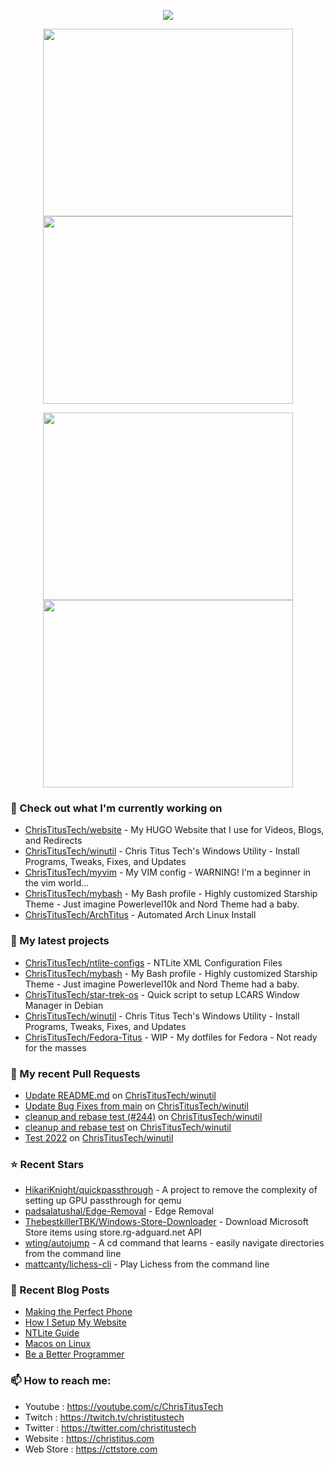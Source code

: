 <p align="center"><a href="https://github.com/anuraghazra/github-readme-stats">
  <img align="center" src="https://github-readme-stats.vercel.app/api?username=ChrisTitusTech&show_icons=true&theme=tokyonight" />
</a></p>

<p align="center"><a href="https://wakatime.com/@christitustech">
  <img align="center" width="400" height="300" src="https://wakatime.com/share/@christitustech/4c17a227-eb23-48c5-a2f1-492e5538842c.svg" />
</a>
<a href="https://wakatime.com/@christitustech">
  <img align="center" width="400" height="300" src="https://wakatime.com/share/@christitustech/57160975-2111-472e-bc92-f390b42053b3.svg" />
</a></p>

<p align="center"><a href="https://wakatime.com/@christitustech">
  <img align="center" width="400" height="300" src="https://wakatime.com/share/@christitustech/b7d6c245-11dd-4802-a2dd-8ff0fd915324.svg" />
</a>
<a href="https://wakatime.com/@christitustech">
  <img align="center" width="400" height="300" src="https://wakatime.com/share/@christitustech/29475f0b-8d50-47b4-aaf5-f96bdcab9d0d.svg" />
</a></p>

### 👷 Check out what I'm currently working on

- [ChrisTitusTech/website](https://github.com/ChrisTitusTech/website) - My HUGO Website that I use for Videos, Blogs, and Redirects
- [ChrisTitusTech/winutil](https://github.com/ChrisTitusTech/winutil) - Chris Titus Tech&#39;s Windows Utility - Install Programs, Tweaks, Fixes, and Updates
- [ChrisTitusTech/myvim](https://github.com/ChrisTitusTech/myvim) - My VIM config - WARNING! I&#39;m a beginner in the vim world...
- [ChrisTitusTech/mybash](https://github.com/ChrisTitusTech/mybash) - My Bash profile - Highly customized Starship Theme - Just imagine Powerlevel10k and Nord Theme had a baby.
- [ChrisTitusTech/ArchTitus](https://github.com/ChrisTitusTech/ArchTitus) - Automated Arch Linux Install
### 🌱 My latest projects

- [ChrisTitusTech/ntlite-configs](https://github.com/ChrisTitusTech/ntlite-configs) - NTLite XML Configuration Files
- [ChrisTitusTech/mybash](https://github.com/ChrisTitusTech/mybash) - My Bash profile - Highly customized Starship Theme - Just imagine Powerlevel10k and Nord Theme had a baby.
- [ChrisTitusTech/star-trek-os](https://github.com/ChrisTitusTech/star-trek-os) - Quick script to setup LCARS Window Manager in Debian
- [ChrisTitusTech/winutil](https://github.com/ChrisTitusTech/winutil) - Chris Titus Tech&#39;s Windows Utility - Install Programs, Tweaks, Fixes, and Updates
- [ChrisTitusTech/Fedora-Titus](https://github.com/ChrisTitusTech/Fedora-Titus) - WIP - My dotfiles for Fedora - Not ready for the masses
### 🔨 My recent Pull Requests

- [Update README.md](https://github.com/ChrisTitusTech/winutil/pull/251) on [ChrisTitusTech/winutil](https://github.com/ChrisTitusTech/winutil)
- [Update Bug Fixes from main](https://github.com/ChrisTitusTech/winutil/pull/247) on [ChrisTitusTech/winutil](https://github.com/ChrisTitusTech/winutil)
- [cleanup and rebase test (#244)](https://github.com/ChrisTitusTech/winutil/pull/245) on [ChrisTitusTech/winutil](https://github.com/ChrisTitusTech/winutil)
- [cleanup and rebase test](https://github.com/ChrisTitusTech/winutil/pull/244) on [ChrisTitusTech/winutil](https://github.com/ChrisTitusTech/winutil)
- [Test 2022](https://github.com/ChrisTitusTech/winutil/pull/240) on [ChrisTitusTech/winutil](https://github.com/ChrisTitusTech/winutil)
### ⭐ Recent Stars

- [HikariKnight/quickpassthrough](https://github.com/HikariKnight/quickpassthrough) - A project to remove the complexity of setting up GPU passthrough for qemu
- [padsalatushal/Edge-Removal](https://github.com/padsalatushal/Edge-Removal) - Edge Removal
- [ThebestkillerTBK/Windows-Store-Downloader](https://github.com/ThebestkillerTBK/Windows-Store-Downloader) - Download Microsoft Store items using store.rg-adguard.net API
- [wting/autojump](https://github.com/wting/autojump) - A cd command that learns - easily navigate directories from the command line
- [mattcanty/lichess-cli](https://github.com/mattcanty/lichess-cli) - Play Lichess from the command line
### 📰 Recent Blog Posts

- [Making the Perfect Phone](https://christitus.com/making-the-perfect-phone/)
- [How I Setup My Website](https://christitus.com/how-i-setup-my-website/)
- [NTLite Guide](https://christitus.com/ntlite-guide/)
- [Macos on Linux](https://christitus.com/macos-on-linux/)
- [Be a Better Programmer](https://christitus.com/be-a-better-programmer/)
### 📫 How to reach me:
  - Youtube   : <https://youtube.com/c/ChrisTitusTech>
  - Twitch    : <https://twitch.tv/christitustech>
  - Twitter   : <https://twitter.com/christitustech>
  - Website   : <https://christitus.com>
  - Web Store : <https://cttstore.com>
